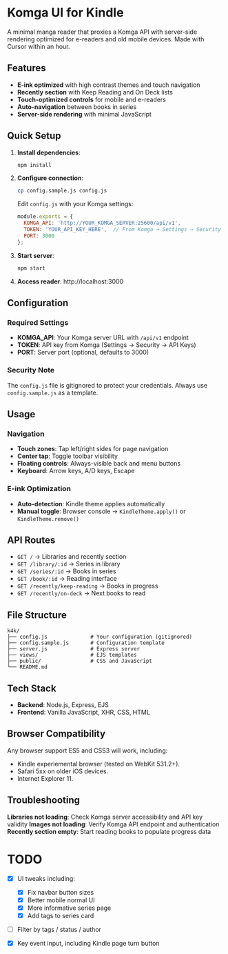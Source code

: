 # Komga UI for Kindle

A minimal manga reader that proxies a Komga API with server-side rendering optimized for e-readers and old mobile devices. Made with Cursor within an hour.

## Features

- **E-ink optimized** with high contrast themes and touch navigation
- **Recently section** with Keep Reading and On Deck lists
- **Touch-optimized controls** for mobile and e-readers
- **Auto-navigation** between books in series
- **Server-side rendering** with minimal JavaScript

## Quick Setup

1. **Install dependencies**:
   ```bash
   npm install
   ```

2. **Configure connection**:
   ```bash
   cp config.sample.js config.js
   ```
   Edit `config.js` with your Komga settings:
   ```javascript
   module.exports = {
     KOMGA_API: 'http://YOUR_KOMGA_SERVER:25600/api/v1',
     TOKEN: 'YOUR_API_KEY_HERE',  // From Komga → Settings → Security → API Keys
     PORT: 3000
   };
   ```

3. **Start server**:
   ```bash
   npm start
   ```

4. **Access reader**: http://localhost:3000

## Configuration

### Required Settings
- **KOMGA_API**: Your Komga server URL with `/api/v1` endpoint
- **TOKEN**: API key from Komga (Settings → Security → API Keys)
- **PORT**: Server port (optional, defaults to 3000)

### Security Note
The `config.js` file is gitignored to protect your credentials. Always use `config.sample.js` as a template.

## Usage

### Navigation
- **Touch zones**: Tap left/right sides for page navigation
- **Center tap**: Toggle toolbar visibility
- **Floating controls**: Always-visible back and menu buttons
- **Keyboard**: Arrow keys, A/D keys, Escape

### E-ink Optimization
- **Auto-detection**: Kindle theme applies automatically
- **Manual toggle**: Browser console → `KindleTheme.apply()` or `KindleTheme.remove()`

## API Routes

- `GET /` → Libraries and recently section
- `GET /library/:id` → Series in library
- `GET /series/:id` → Books in series
- `GET /book/:id` → Reading interface
- `GET /recently/keep-reading` → Books in progress
- `GET /recently/on-deck` → Next books to read

## File Structure

```
k4k/
├── config.js              # Your configuration (gitignored)
├── config.sample.js       # Configuration template
├── server.js              # Express server
├── views/                 # EJS templates
├── public/                # CSS and JavaScript
└── README.md
```

## Tech Stack

- **Backend**: Node.js, Express, EJS
- **Frontend**: Vanilla JavaScript, XHR, CSS, HTML

## Browser Compatibility

Any browser support ES5 and CSS3 will work, including:

- Kindle experiemental browser (tested on WebKit 531.2+).
- Safari 5xx on older iOS devices.
- Internet Explorer 11.

## Troubleshooting

**Libraries not loading**: Check Komga server accessibility and API key validity
**Images not loading**: Verify Komga API endpoint and authentication
**Recently section empty**: Start reading books to populate progress data

# TODO

- [x] UI tweaks including:
   - [x] Fix navbar button sizes
   - [x] Better mobile normal UI
   - [x] More informative series page
   - [x] Add tags to series card

- [ ] Filter by tags / status / author

- [x] Key event input, including Kindle page turn button
